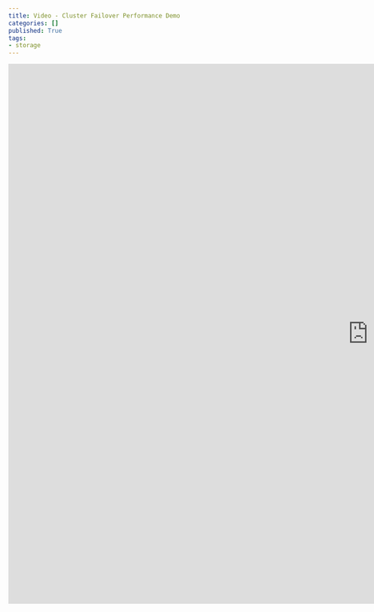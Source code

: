 ```yaml
---
title: Video - Cluster Failover Performance Demo
categories: []
published: True
tags:
- storage
---
```


<iframe width="1440" height="1080" src="https://www.youtube.com/embed/GvAV990z2Us?rel=0" frameborder="0" allowfullscreen></iframe>